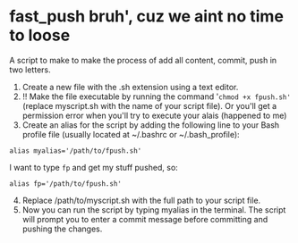 # fast_push bruh', cuz we aint no time to loose
A script to make to make the process of add all content, commit, push in two letters.

1. Create a new file with the .sh extension using a text editor.
2. !! Make the file executable by running the command '```chmod +x fpush.sh'``` (replace myscript.sh with the name of your script file). Or you'll get a permission error when you'll try to execute your alais (happened to me)
3. Create an alias for the script by adding the following line to your Bash profile file (usually located at ~/.bashrc or ~/.bash_profile):

```alias myalias='/path/to/fpush.sh'```

I want to type ```fp``` and get my stuff pushed, so: 

```alias fp='/path/to/fpush.sh'```

4. Replace /path/to/myscript.sh with the full path to your script file.
5. Now you can run the script by typing myalias in the terminal. The script will prompt you to enter a commit message before committing and pushing the changes.






